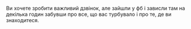 Ви хочете зробити важливий дзвінок, але зайшли у фб і зависли там на декілька годин забувши
про все, що вас турбувало і про те, де ви знаходитеся.